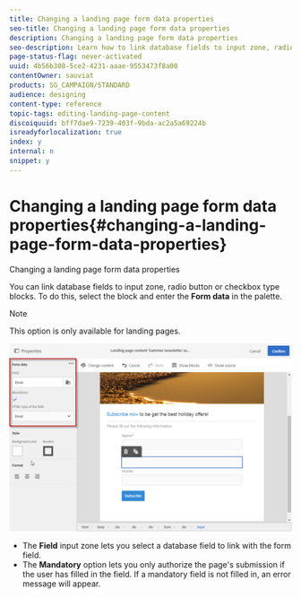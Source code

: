 ```yaml
---
title: Changing a landing page form data properties
seo-title: Changing a landing page form data properties
description: Changing a landing page form data properties
seo-description: Learn how to link database fields to input zone, radio button or checkbox type blocks.
page-status-flag: never-activated
uuid: 4b56b308-5ce2-4231-aaae-9553473f8a00
contentOwner: sauviat
products: SG_CAMPAIGN/STANDARD
audience: designing
content-type: reference
topic-tags: editing-landing-page-content
discoiquuid: bff7dae9-7239-403f-9bda-ac2a5a69224b
isreadyforlocalization: true
index: y
internal: n
snippet: y
---
```


# Changing a landing page form data properties{#changing-a-landing-page-form-data-properties}

Changing a landing page form data properties

You can link database fields to input zone, radio button or checkbox type blocks. To do this, select the block and enter the **Form data** in the palette.

>[!NOTE]
>
>This option is only available for landing pages.

![](assets/delivery_content_9.png)

* The **Field** input zone lets you select a database field to link with the form field.
* The **Mandatory** option lets you only authorize the page's submission if the user has filled in the field. If a mandatory field is not filled in, an error message will appear.

